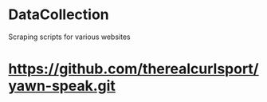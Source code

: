 # DataCollection
Scraping scripts for various websites
# https://github.com/therealcurlsport/yawn-speak.git
